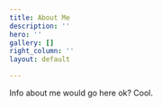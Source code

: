 ```yaml
---
title: About Me
description: ''
hero: ''
gallery: []
right_column: ''
layout: default

---
```

Info about me would go here ok? Cool.